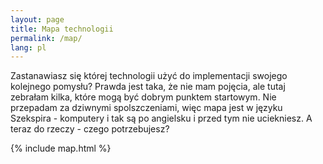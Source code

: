 ```yaml
---
layout: page
title: Mapa technologii
permalink: /map/
lang: pl
---
```


Zastanawiasz się której technologii użyć do implementacji swojego kolejnego pomysłu? Prawda jest taka, że nie mam pojęcia, ale tutaj zebrałam kilka, które mogą być dobrym punktem startowym. Nie przepadam za dziwnymi spolszczeniami, więc mapa jest w języku Szekspira - komputery i tak są po angielsku i przed tym nie uciekniesz.
A teraz do rzeczy - czego potrzebujesz?

{% include map.html %}
